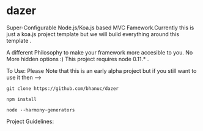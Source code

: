 dazer
=====

Super-Configurable Node.js/Koa.js based MVC Famework.Currently this is just a koa.js project template but we will build everything around this template .

A different Philosophy to make your framework more accesible to you. No More hidden options :)
This project requires node 0.11.* . 

To Use: 
Please Note that this is an early alpha project but if you still want to use it then -->

    git clone https://github.com/bhanuc/dazer

    npm install
    
    node --harmony-generators 
    
    
Project Guidelines:
